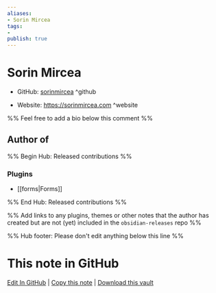 ```yaml
---
aliases:
- Sorin Mircea
tags:
- 
publish: true
---
```


# Sorin Mircea

- GitHub: [sorinmircea](https://github.com/sorinmircea/) ^github
<!-- - Discord: `@` ^discord-->
- Website: <https://sorinmircea.com> ^website
<!-- - [[Publish sites|Publish site]]: <https://> ^publish-->

%% Feel free to add a bio below this comment %%


## Author of

%% Begin Hub: Released contributions %%
### Plugins
- [[forms|Forms]]

%% End Hub: Released contributions %%

%% Add links to any plugins, themes or other notes that the author has created but are not (yet) included in the `obsidian-releases` repo %%

<!--
### Unlisted plugins
-->

<!--
### Others
-->

<!--
## Sponsor this author
-->

<!-- - [[GitHub sponsors]]: [Sponsor @sorinmircea on GitHub Sponsors](https://github.com/sponsors/sorinmircea) ^github-sponsor-->
<!-- - [[Buy me a coffee]]: <https://> ^buy-me-a-coffee-->
<!-- - [[PayPal]]: <https://> ^paypal-->
<!-- - [[Patreon]]: <https://> ^patreon-->

<!--
## Follow this author
-->

<!-- - [[YouTube Channels|On YouTube]]: <https://> ^youtube-->
<!-- - Twitter: <https://> ^twitter-->
<!-- - ... -->

%% Hub footer: Please don't edit anything below this line %%

# This note in GitHub

<span class="git-footer">[Edit In GitHub](https://github.dev/obsidian-community/obsidian-hub/blob/main/01%20-%20Community/People/sorinmircea.md "git-hub-edit-note") | [Copy this note](https://raw.githubusercontent.com/obsidian-community/obsidian-hub/main/01%20-%20Community/People/sorinmircea.md "git-hub-copy-note") | [Download this vault](https://github.com/obsidian-community/obsidian-hub/archive/refs/heads/main.zip "git-hub-download-vault") </span>
